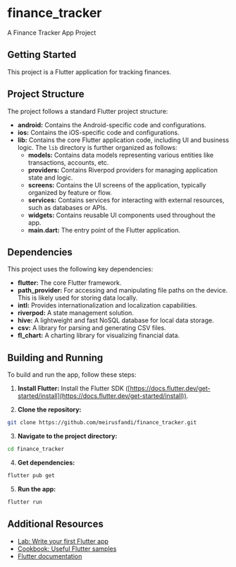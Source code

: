 # finance_tracker

A Finance Tracker App Project

## Getting Started

This project is a Flutter application for tracking finances.

## Project Structure

The project follows a standard Flutter project structure:

- **android:** Contains the Android-specific code and configurations.
- **ios:** Contains the iOS-specific code and configurations.
- **lib:** Contains the core Flutter application code, including UI and business logic.  The `lib` directory is further organized as follows:
    - **models:** Contains data models representing various entities like transactions, accounts, etc.
    - **providers:** Contains Riverpod providers for managing application state and logic.
    - **screens:** Contains the UI screens of the application, typically organized by feature or flow.
    - **services:** Contains services for interacting with external resources, such as databases or APIs.
    - **widgets:** Contains reusable UI components used throughout the app.
    - **main.dart:** The entry point of the Flutter application.


## Dependencies

This project uses the following key dependencies:

- **flutter:** The core Flutter framework.
- **path_provider:** For accessing and manipulating file paths on the device. This is likely used for storing data locally.
- **intl:** Provides internationalization and localization capabilities.
- **riverpod:** A state management solution.
- **hive:** A lightweight and fast NoSQL database for local data storage.
- **csv:** A library for parsing and generating CSV files.
- **fl_chart:** A charting library for visualizing financial data.


## Building and Running

To build and run the app, follow these steps:

1. **Install Flutter:**  Install the Flutter SDK ([https://docs.flutter.dev/get-started/install](https://docs.flutter.dev/get-started/install)).

2. **Clone the repository:**
```bash
git clone https://github.com/meirusfandi/finance_tracker.git
```

3. **Navigate to the project directory:**
```bash
cd finance_tracker
```

4. **Get dependencies:**
```bash
flutter pub get
```

5. **Run the app:**
```bash
flutter run
```


## Additional Resources

- [Lab: Write your first Flutter app](https://docs.flutter.dev/get-started/codelab)
- [Cookbook: Useful Flutter samples](https://docs.flutter.dev/cookbook)
- [Flutter documentation](https://docs.flutter.dev/)

